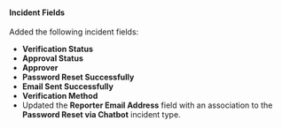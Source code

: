 
#### Incident Fields
Added the following incident fields:
- **Verification Status**
- **Approval Status**
- **Approver**
- **Password Reset Successfully**
- **Email Sent Successfully**
- **Verification Method**
- Updated the **Reporter Email Address** field with an association to the **Password Reset via Chatbot** incident type.
